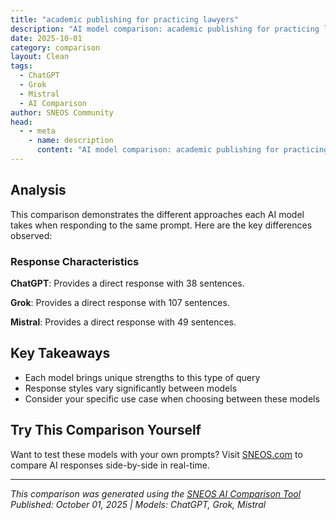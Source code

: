 ```yaml
---
title: "academic publishing for practicing lawyers"
description: "AI model comparison: academic publishing for practicing lawyers..."
date: 2025-10-01
category: comparison
layout: Clean
tags:
  - ChatGPT
  - Grok
  - Mistral
  - AI Comparison
author: SNEOS Community
head:
  - - meta
    - name: description
      content: "AI model comparison: academic publishing for practicing lawyers..."
---
```


<ChatComparison
  title="academic publishing for practicing lawyers"
  prompt="academic publishing for practicing lawyers"
  :responses='{"ChatGPT": "Certainly! Academic publishing can be a valuable avenue for practicing lawyers to share insights, contribute to legal scholarship, and enhance their professional reputation. Here\u2019s an overview tailored for practicing lawyers interested in academic publishing:\n\n### Why Consider Academic Publishing as a Practicing Lawyer?\n- **Thought Leadership:** Establish yourself as an expert in your practice area.\n- **Professional Development:** Deepen your knowledge and stay updated on legal developments.\n- **Career Advancement:** Publications can enhance your resume for promotions or partnership considerations.\n- **Influence Policy and Practice:** Shape legal discourse and potentially influence legislation or legal standards.\n\n### Types of Academic Publications Suitable for Lawyers\n1. **Law Review Articles:** In-depth scholarly articles typically published by law schools.\n2. **Practice Notes and Commentaries:** Practical guides or analyses of recent cases or legal trends.\n3. **Book Chapters or Monographs:** Contributions to edited volumes or standalone books.\n4. **Conference Papers and Proceedings:** Presentations at legal academia or professional conferences.\n5. **Legal Blogs and Online Journals:** More informal, timely publications that reach a broad audience.\n6. **Case Comments:** Critical assessments of recent court decisions.\n\n### Where to Publish\n- **Law Reviews and Journals:** Many law schools publish specialized journals (e.g., Harvard Law Review, Yale Law Journal, or journals focused on particular legal areas).\n- **Bar Association Publications:** Many state and national bar associations publish journals or newsletters.\n- **Specialized Legal Publications:** Industry-focused journals or magazines.\n- **Online Platforms:** SSRN (Social Science Research Network) and other legal repositories.\n- **Legal Blogs:** Platforms like JOTWELL or specific practice-area blogs.\n\n### Tips for Publishing Academically as a Practicing Lawyer\n- **Choose Relevant Topics:** Focus on areas where you have expertise and can offer unique insights.\n- **Understand Your Audience:** Academic readers expect rigorous analysis; practitioners may prefer practical relevance.\n- **Collaborate with Academics:** Co-author articles with law professors or scholars to blend practice and theory.\n- **Cite Sources Appropriately:** Follow the Bluebook or local citation norms for legal writing.\n- **Keep Updated on Submission Guidelines:** Each journal has specific requirements for formatting and submissions.\n- **Balance Time Commitments:** Allocate dedicated time for research and writing amid your practice responsibilities.\n\n### Resources\n- **The Bluebook:** Uniform system for legal citation.\n- **SSRN:** Repository for working papers and published articles.\n- **Legal Writing Guides:** Books like \u201CLegal Writing in Plain English\u201D by Bryan A. Garner.\n- **Bar Association Publishing Opportunities:** Check your local or specialty bar associations.\n\nIf you want, I can help with more specific advice on writing, selecting journals, or finding collaboration opportunities!", "Grok": "Academic publishing for practicing lawyers refers to the process of writing, submitting, and publishing scholarly articles, case studies, or research papers in legal journals, law reviews, or other academic platforms while maintaining a career in legal practice. This can be a valuable way for lawyers to contribute to legal scholarship, build their professional reputation, and influence the development of law and policy. Below is a guide to academic publishing tailored for practicing lawyers, including its benefits, challenges, and practical steps.\n\n---\n\n### **Why Practicing Lawyers Should Consider Academic Publishing**\n1. **Professional Development and Recognition**:\n - Publishing in academic journals or law reviews can establish you as an expert in a specific area of law.\n - It enhances your credibility among peers, clients, and academic communities.\n - It can lead to speaking engagements, consulting opportunities, or appointments to prestigious boards or committees.\n\n2. **Contribution to Legal Scholarship**:\n - Practicing lawyers bring a unique perspective to legal scholarship, as they have real-world experience with how laws are applied in practice.\n - Publishing allows lawyers to address gaps in legal theory, propose reforms, or analyze emerging legal issues.\n\n3. **Networking and Collaboration**:\n - Engaging with editors, reviewers, and other authors can expand your professional network, connecting you with academics, policymakers, and other practitioners.\n\n4. **Influence on Law and Policy**:\n - Scholarly articles can influence judicial decisions, legislative reforms, or public policy, especially if cited in court opinions or referenced by lawmakers.\n\n5. **Personal Fulfillment**:\n - Writing about a legal issue you\u2019re passionate about can be intellectually rewarding and provide a creative outlet outside of day-to-day legal practice.\n\n---\n\n### **Challenges for Practicing Lawyers**\n1. **Time Constraints**:\n - Balancing a demanding legal practice with the time-intensive process of academic writing and research can be challenging.\n - Deadlines for client work often take precedence over writing projects.\n\n2. **Lack of Academic Training**:\n - Many practicing lawyers may not have formal training in academic writing or familiarity with the norms of legal scholarship (e.g., citation styles like Bluebook, peer review processes).\n - Academic writing often requires a more theoretical or analytical approach than the practical, persuasive style used in briefs or memos.\n\n3. **Access to Resources**:\n - Lawyers outside of academic institutions may lack access to legal databases (e.g., Westlaw, LexisNexis) at discounted rates or to university libraries for research.\n\n4. **Publication Barriers**:\n - Many prestigious law reviews are student-edited and prioritize submissions from academics or well-known figures.\n - Competition for publication in top-tier journals is fierce.\n\n---\n\n### **Steps to Get Started with Academic Publishing**\n1. **Identify Your Area of Expertise**:\n - Choose a topic you are knowledgeable about through your practice. For example, if you specialize in intellectual property, consider writing about recent case law or legislative trends in that field.\n - Focus on niche or emerging issues where your practical experience can provide a fresh perspective (e.g., the impact of AI on privacy law).\n\n2. **Understand Your Audience and Publication Venue**:\n - Decide whether to target a law review (often student-edited, academic focus), a peer-reviewed journal (rigorous review by experts), or a practitioner-oriented publication (e.g., bar association journals like the *ABA Journal* or state bar magazines).\n - Research the publication\u2019s submission guidelines, target audience, and preferred topics. For example:\n - Law reviews often value theoretical analysis and extensive footnotes.\n - Practitioner journals prioritize practical takeaways for lawyers.\n\n3. **Conduct Research and Develop Your Idea**:\n - Use your practical experience as a starting point, but supplement it with thorough legal research to ground your arguments in case law, statutes, and secondary sources.\n - Frame your article to address a gap in existing literature or to propose a novel solution to a legal problem.\n - Access resources through your firm\u2019s subscriptions, public law libraries, or online databases like SSRN (Social Science Research Network) for preprints and working papers.\n\n4. **Master Academic Writing Style**:\n - Academic legal writing differs from briefs or client memos. Focus on clarity, logical structure, and in-depth analysis rather than advocacy.\n - Use proper citation formats, such as the Bluebook, which is standard in U.S. legal scholarship.\n - Structure your article with an introduction (outlining the issue and your thesis), a literature review (if applicable), analysis, and conclusion.\n\n5. **Submit Your Work**:\n - Follow the specific submission guidelines of your target publication. Many law reviews use submission platforms like Scholastica or ExpressO.\n - Be prepared for a lengthy review process, especially with student-edited law reviews, which may take months to respond.\n - Some journals may require exclusivity (i.e., you cannot submit to other journals simultaneously), so plan accordingly.\n\n6. **Engage with Feedback and Revise**:\n - If your article is accepted with revisions or conditionally accepted, carefully address feedback from editors or peer reviewers.\n - Even if rejected, use the feedback to improve your work for resubmission elsewhere.\n\n7. **Leverage Published Work**:\n - Share your published article on professional platforms like LinkedIn or your firm\u2019s website to enhance your visibility.\n - Cite your work in future articles or presentations to build a body of scholarship.\n - Use your publication as a credential when seeking speaking opportunities or leadership roles in bar associations.\n\n---\n\n### **Tips for Success**\n- **Start Small**: Begin with shorter pieces, such as comments, case notes, or articles for bar association publications, before aiming for top-tier law reviews.\n- **Collaborate**: Partner with an academic or another lawyer to co-author a piece, combining practical and theoretical insights.\n- **Attend Workshops or Conferences**: Participate in legal writing workshops or present papers at conferences to refine your skills and gain visibility.\n- **Time Management**: Set aside dedicated time for writing, even if it\u2019s just a few hours a week, to maintain momentum.\n- **Stay Current**: Write on timely topics (e.g., new legislation, landmark cases) to increase the likelihood of publication and relevance.\n\n---\n\n### **Notable Platforms and Resources for Publishing**\n1. **Law Reviews and Journals**:\n - Target top-tier law reviews (e.g., *Harvard Law Review*, *Yale Law Journal*) for high impact, though competition is intense.\n - Consider specialized journals in your practice area (e.g., *Journal of Intellectual Property Law*).\n - Look for state or regional law reviews, which may be more accessible.\n\n2. **Practitioner-Oriented Publications**:\n - Bar association journals (e.g., *ABA Journal*, state bar magazines).\n - Trade publications like *Law360* or *Bloomberg Law* for shorter, timely pieces.\n\n3. **Online Platforms**:\n - SSRN: Upload working papers or preprints to gain visibility before formal publication.\n - Blogs or newsletters: Many law firms or legal organizations host blogs where you can publish shorter, less formal pieces to establish thought leadership.\n\n4. **Books and Book Chapters**:\n - Contribute a chapter to a legal treatise or edited volume in your area of expertise.\n - Write a practical guide or book for other lawyers (e.g., through publishers like the American Bar Association).\n\n---\n\n### **Ethical Considerations**\n- **Confidentiality**: Ensure that your writing does not disclose client confidences or violate ethical rules (e.g., ABA Model Rule 1.6 on confidentiality).\n- **Conflicts of Interest**: Avoid writing on matters where you have a direct stake or where your objectivity could be questioned.\n- **Firm Policies**: Check with your law firm or employer about policies on publishing, especially if the piece could be seen as representing the firm\u2019s views.\n\n---\n\n### **Conclusion**\nAcademic publishing offers practicing lawyers a powerful way to contribute to the legal field, enhance their professional standing, and engage with complex legal issues on a deeper level. While it requires time, effort, and adaptation to academic norms, the rewards\u2014both personal and professional\u2014can be significant. By starting with manageable projects, leveraging their unique practical insights, and targeting appropriate venues, practicing lawyers can successfully navigate the world of legal scholarship. If you\u2019re new to this, consider reaching out to mentors, joining writing groups, or seeking guidance from academics or editors to ease the process.", "Mistral": "Academic publishing for practicing lawyers can be a valuable way to contribute to the legal community, enhance professional reputation, and stay current with legal developments. Here are some steps and tips for practicing lawyers interested in academic publishing:\n\n### 1. **Identify Your Area of Expertise**\n - **Specialization:** Focus on areas where you have significant experience and expertise.\n - **Relevance:** Ensure the topic is relevant to current legal issues or emerging trends.\n\n### 2. **Choose the Right Publication**\n - **Law Journals:** Consider submitting to reputable law journals, which can be university-based or professional association journals.\n - **Books:** Writing a book or contributing a chapter to an edited volume can also be impactful.\n - **Online Platforms:** Blogs, legal news websites, and online journals can provide quicker publication and broader reach.\n\n### 3. **Understand the Submission Process**\n - **Guidelines:** Carefully read and follow the submission guidelines of the journal or publisher.\n - **Peer Review:** Be prepared for the peer review process, which can involve multiple rounds of revisions.\n - **Deadlines:** Adhere to submission deadlines and any other timelines provided.\n\n### 4. **Develop a Strong Argument**\n - **Research:** Conduct thorough research to support your arguments.\n - **Originality:** Ensure your work is original and adds value to the existing literature.\n - **Clarity:** Write clearly and concisely, avoiding legal jargon unless necessary.\n\n### 5. **Cite Properly**\n - **Citation Style:** Follow the citation style required by the publication (e.g., Bluebook, OSCOLA).\n - **Accuracy:** Ensure all citations are accurate and properly formatted.\n\n### 6. **Engage with the Legal Community**\n - **Conferences:** Present your work at legal conferences and seminars.\n - **Networking:** Engage with other legal scholars and practitioners to get feedback and build your network.\n\n### 7. **Leverage Technology**\n - **Software:** Use legal research databases (e.g., Westlaw, LexisNexis) and citation management tools (e.g., Zotero, EndNote).\n - **Online Resources:** Utilize online resources for legal research and writing tips.\n\n### 8. **Ethical Considerations**\n - **Confidentiality:** Ensure that any client information is anonymized or used with proper consent.\n - **Conflict of Interest:** Disclose any potential conflicts of interest.\n\n### 9. **Time Management**\n - **Balance:** Balance your academic writing with your legal practice.\n - **Schedule:** Set aside dedicated time for research and writing.\n\n### 10. **Seek Feedback**\n - **Mentors:** Seek feedback from mentors, colleagues, or academic advisors.\n - **Peer Review:** Utilize peer review processes to improve your work.\n\n### 11. **Promote Your Work**\n - **Social Media:** Share your publications on professional social media platforms like LinkedIn.\n - **Websites:** Maintain a professional website or blog to showcase your work.\n\n### 12. **Continuous Learning**\n - **Stay Updated:** Keep up with the latest developments in your field.\n - **Courses:** Consider taking courses or workshops on academic writing and publishing.\n\n### Resources\n- **Legal Research Databases:** Westlaw, LexisNexis, HeinOnline\n- **Citation Management Tools:** Zotero, EndNote, Mendeley\n- **Writing Guides:** \u0022The Elements of Legal Style\u0022 by Bryan A. Garner, \u0022Legal Writing in Plain English\u0022 by Bryan A. Garner\n\nBy following these steps and utilizing available resources, practicing lawyers can successfully navigate the world of academic publishing and make meaningful contributions to the legal field."}' 
  published-date="22:36"
/>

## Analysis

This comparison demonstrates the different approaches each AI model takes when responding to the same prompt. Here are the key differences observed:

### Response Characteristics

**ChatGPT**: Provides a direct response with 38 sentences. 

**Grok**: Provides a direct response with 107 sentences. 

**Mistral**: Provides a direct response with 49 sentences. 

## Key Takeaways

- Each model brings unique strengths to this type of query
- Response styles vary significantly between models
- Consider your specific use case when choosing between these models

## Try This Comparison Yourself

Want to test these models with your own prompts? Visit [SNEOS.com](https://sneos.com) to compare AI responses side-by-side in real-time.

---

*This comparison was generated using the [SNEOS AI Comparison Tool](https://sneos.com)*
*Published: October 01, 2025 | Models: ChatGPT, Grok, Mistral*
